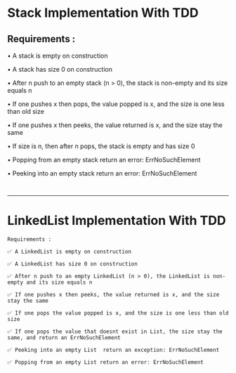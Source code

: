 Stack Implementation With TDD
===

Requirements :
-
• A stack is empty on construction

• A stack has size 0 on construction

• After n push to an empty stack (n > 0), the stack is non-empty and its size equals n

• If one pushes x then pops, the value popped is x, and the size is one less than old size

• If one pushes x then peeks, the value returned is x, and the size stay the same

• If size is n, then after n pops, the stack is empty and has size 0

• Popping from an empty stack  return an error: ErrNoSuchElement

• Peeking into an empty stack  return an error: ErrNoSuchElement

`
`

---
LinkedList Implementation With TDD
===

`
Requirements :
`

```
✅ A LinkedList is empty on construction

✅ A LinkedList has size 0 on construction

✅ After n push to an empty LinkedList (n > 0), the LinkedList is non-empty and its size equals n

✅ If one pushes x then peeks, the value returned is x, and the size stay the same

✅ If one pops the value popped is x, and the size is one less than old size

✅ If one pops the value that doesnt exist in List, the size stay the same, and return an ErrNoSuchElement

✅ Peeking into an empty List  return an exception: ErrNoSuchElement

✅ Popping from an empty List return an error: ErrNoSuchElement
